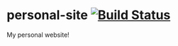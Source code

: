 # personal-site [![Build Status](https://github.com/nickorlow/personal-site/actions/workflows/main.yml/badge.svg)](https://github.com/nickorlow/personal-site/actions/workflows/main.yml)
My personal website!
